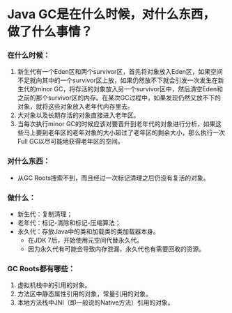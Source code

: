 # Java GC是在什么时候，对什么东西，做了什么事情？

### 在什么时候：

1. 新生代有一个Eden区和两个survivor区，首先将对象放入Eden区，如果空间不足就向其中的一个survivor区上放，如果仍然放不下就会引发一次发生在新生代的minor GC，将存活的对象放入另一个survivor区中，然后清空Eden和之前的那个survivor区的内存。在某次GC过程中，如果发现仍然又放不下的对象，就将这些对象放入老年代内存里去。
2. 大对象以及长期存活的对象直接进入老年区。
3. 当每次执行minor GC的时候应该对要晋升到老年代的对象进行分析，如果这些马上要到老年区的老年对象的大小超过了老年区的剩余大小，那么执行一次Full GC以尽可能地获得老年区的空间。

### 对什么东西：

- 从GC Roots搜索不到，而且经过一次标记清理之后仍没有复活的对象。

### 做什么：

- 新生代：复制清理；
- 老年代：标记-清除和标记-压缩算法；
- 永久代：存放Java中的类和加载类的类加载器本身。
  - 在JDK 7后，开始使用元空间代替永久代。
  - 因为永久代有可能会导致内存泄漏，永久代也有需要回收的资源。

### GC Roots都有哪些：

1. 虚拟机栈中的引用的对象。
2. 方法区中静态属性引用的对象，常量引用的对象。
3. 本地方法栈中JNI（即一般说的Native方法）引用的对象。